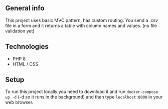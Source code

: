 ## General info
This project uses basic MVC pattern, has custom routing.
You send a .csv file in a form and it returns a table with column names and values. 
(no file validation yet)

## Technologies
* PHP 8
* HTML / CSS

## Setup
To run this project locally you need to download it and
run `docker-compose up -d` (-d so it runs in the background) and then type `localhost:8000` in your web browser.

